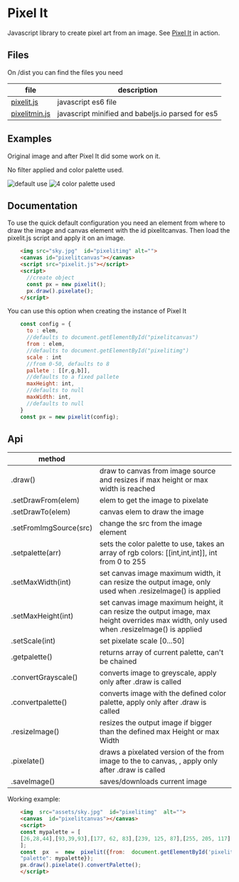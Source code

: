 # Pixel It
Javascript library to create pixel art from an image.
See [Pixel It](https://giventofly.github.io/pixelit#tryit) in action.

## Files

On /dist you can find the files you need

| file | description  |
|--|--|
| [pixelit.js](https://raw.githubusercontent.com/giventofly/pixelit/master/dist/pixelit.js) | javascript es6 file |
| [pixelitmin.js](https://raw.githubusercontent.com/giventofly/pixelit/master/dist/pixelitmin.js) | javascript minified and babeljs.io parsed for es5 |


## Examples

Original image and after Pixel It did some work on it.

No filter applied and color palette used. 

![default use](https://giventofly.github.io/pixelit/assets/px-normal.jpg)
![4 color palette used](https://giventofly.github.io/pixelit/assets/px-palette4c.jpg)

## Documentation

To use the quick default configuration you need an element from where to draw the image and canvas element with the id pixelitcanvas. Then load the pixelit.js script and apply it on an image.
```html
    <img src="sky.jpg"  id="pixelitimg" alt="">
    <canvas id="pixelitcanvas"></canvas>
    <script src="pixelit.js"></script>
    <script>
      //create object
      const px = new pixelit();
      px.draw().pixelate();
    </script>
```

You can use this option when creating the instance of Pixel It
```javascript
    const config = {
      to : elem,
      //defaults to document.getElementById("pixelitcanvas")
      from : elem, 
      //defaults to document.getElementById("pixelitimg")
      scale : int 
      //from 0-50, defaults to 8
      pallete : [[r,g,b]], 
      //defaults to a fixed pallete
      maxHeight: int, 
      //defaults to null
      maxWidth: int, 
      //defaults to null
    }
    const px = new pixelit(config);
```
## Api



|method |  |
|--|--|
|.draw()  | draw to canvas from image source and resizes if max height or max width is reached |.hideFromImg()| hides the from image element, is applied on object creation|
|.setDrawFrom(elem)| elem to get the image to pixelate|
|.setDrawTo(elem)| canvas elem to draw the image|
|.setFromImgSource(src)| change the src from the image element|
|.setpalette(arr)| sets the color palette to use, takes an array of rgb colors: [[int,int,int]], int from 0 to 255|
|.setMaxWidth(int)| set canvas image maximum width, it can resize the output image, only used when .resizeImage() is applied|
|.setMaxHeight(int)| set canvas image maximum height, it can resize the output image, max height overrides max width, only used when .resizeImage() is applied|
|.setScale(int)| set pixelate scale [0...50]|
|.getpalette()| returns array of current palette, can't be chained|
|.convertGrayscale()| converts image to greyscale, apply only after .draw is called|
|.convertpalette()| converts image with the defined color palette, apply only after .draw is called|
|.resizeImage()| resizes the output image if bigger than the defined max Height or max Width|
|.pixelate()| draws a pixelated version of the from image to the to canvas, , apply only after .draw is called|
|.saveImage()| saves/downloads current image|

Working example:

```html
    <img  src="assets/sky.jpg"  id="pixelitimg"  alt="">
    <canvas  id="pixelitcanvas"></canvas>
    <script>
    const mypalette = [
    [26,28,44],[93,39,93],[177, 62, 83],[239, 125, 87],[255, 205, 117],[167, 240, 112],[56, 183, 100],[37, 113, 121],[41, 54, 111],[59, 93, 201],[65, 166, 246],[115, 239, 247],[244, 244, 244],[148, 176, 194],[86, 108, 134],[51, 60, 87]
    ];
    const  px  =  new  pixelit({from:  document.getElementById('pixelitimg'),
    "palette": mypalette});
    px.draw().pixelate().convertPalette();
    </script>
```
